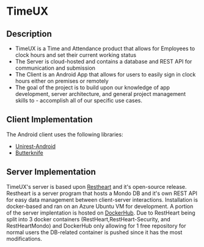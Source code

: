 # TimeUX

## Description
- TimeUX is a Time and Attendance product that allows for Employees to clock hours and set their current working status
- The Server is cloud-hosted and contains a database and REST API for communication and submission 
- The Client is an Android App that allows for users to easily sign in clock hours either on premises or remotely
- The goal of the project is to build upon our knowledge of app development, server architecture, and general project management skills to - accomplish all of our specific use cases.

## Client Implementation
The Android client uses the following libraries:
- [Unirest-Android](https://github.com/zeeshanejaz/unirest-android)
- [Butterknife](https://jakewharton.github.io/butterknife/)



## Server Implementation
TimeUX's server is based upon [Restheart](https://restheart.org) and it's open-source release. Restheart is a server program that hosts a Mondo DB and it's own REST API for easy data management between client-server interactions. Installation is docker-based and ran on an Azure Ubuntu VM for development. A portion of the server implentation is hosted on [DockerHub](https://hub.docker.com/repository/docker/kevindhuynh/timeux-restheart-db/).
Due to RestHeart being split into 3 docker containers (RestHeart,RestHeart-Security, and RestHeartMondo) and DockerHub only allowing for 1 free repository for normal users the DB-related container is pushed since it has the most modifications.
